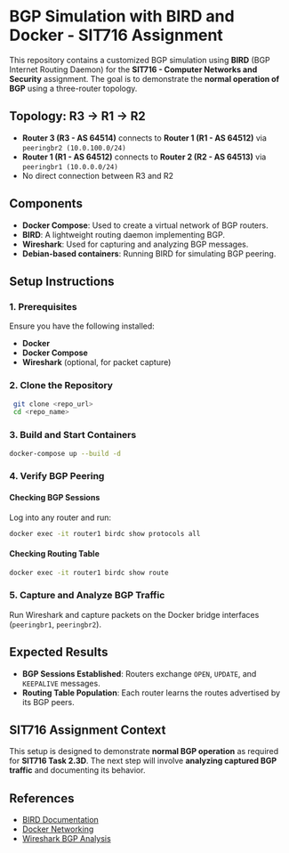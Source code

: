 # BGP Simulation with BIRD and Docker - SIT716 Assignment

This repository contains a customized BGP simulation using **BIRD** (BGP Internet Routing Daemon) for the **SIT716 - Computer Networks and Security** assignment. The goal is to demonstrate the **normal operation of BGP** using a three-router topology.

## Topology: R3 → R1 → R2

- **Router 3 (R3 - AS 64514)** connects to **Router 1 (R1 - AS 64512)** via `peeringbr2 (10.0.100.0/24)`
- **Router 1 (R1 - AS 64512)** connects to **Router 2 (R2 - AS 64513)** via `peeringbr1 (10.0.0.0/24)`
- No direct connection between R3 and R2

## Components

- **Docker Compose**: Used to create a virtual network of BGP routers.
- **BIRD**: A lightweight routing daemon implementing BGP.
- **Wireshark**: Used for capturing and analyzing BGP messages.
- **Debian-based containers**: Running BIRD for simulating BGP peering.

## Setup Instructions

### 1. Prerequisites
Ensure you have the following installed:
- **Docker**
- **Docker Compose**
- **Wireshark** (optional, for packet capture)

### 2. Clone the Repository
```sh
 git clone <repo_url>
 cd <repo_name>
```

### 3. Build and Start Containers
```sh
docker-compose up --build -d
```

### 4. Verify BGP Peering
#### Checking BGP Sessions
Log into any router and run:
```sh
docker exec -it router1 birdc show protocols all
```

#### Checking Routing Table
```sh
docker exec -it router1 birdc show route
```

### 5. Capture and Analyze BGP Traffic
Run Wireshark and capture packets on the Docker bridge interfaces (`peeringbr1`, `peeringbr2`).

## Expected Results
- **BGP Sessions Established**: Routers exchange `OPEN`, `UPDATE`, and `KEEPALIVE` messages.
- **Routing Table Population**: Each router learns the routes advertised by its BGP peers.

## SIT716 Assignment Context
This setup is designed to demonstrate **normal BGP operation** as required for **SIT716 Task 2.3D**. The next step will involve **analyzing captured BGP traffic** and documenting its behavior.

## References
- [BIRD Documentation](https://bird.network.cz/)
- [Docker Networking](https://docs.docker.com/network/)
- [Wireshark BGP Analysis](https://wiki.wireshark.org/BGP)
